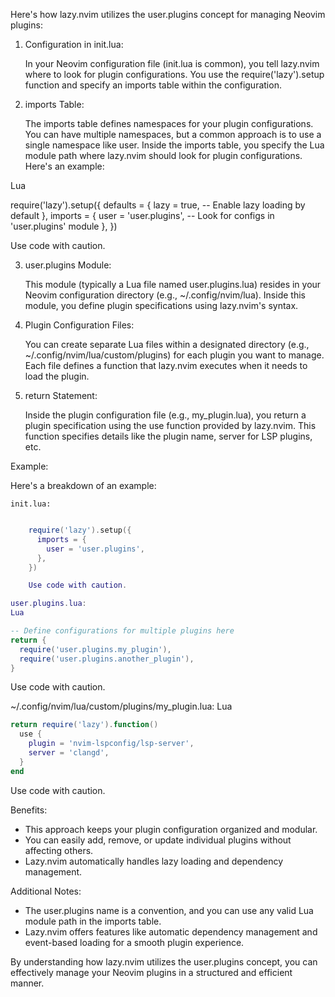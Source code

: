 Here's how lazy.nvim utilizes the user.plugins concept for managing Neovim plugins:

1. Configuration in init.lua:

    In your Neovim configuration file (init.lua is common), you tell lazy.nvim where to look for plugin configurations.
    You use the require('lazy').setup function and specify an imports table within the configuration.

2. imports Table:

    The imports table defines namespaces for your plugin configurations.
    You can have multiple namespaces, but a common approach is to use a single namespace like user.
    Inside the imports table, you specify the Lua module path where lazy.nvim should look for plugin configurations. Here's an example:

Lua

require('lazy').setup({
  defaults = {
    lazy = true, -- Enable lazy loading by default
  },
  imports = {
    user = 'user.plugins', -- Look for configs in 'user.plugins' module
  },
})

Use code with caution.

3. user.plugins Module:

    This module (typically a Lua file named user.plugins.lua) resides in your Neovim configuration directory (e.g., ~/.config/nvim/lua).
    Inside this module, you define plugin specifications using lazy.nvim's syntax.

4. Plugin Configuration Files:

    You can create separate Lua files within a designated directory (e.g., ~/.config/nvim/lua/custom/plugins) for each plugin you want to manage.
    Each file defines a function that lazy.nvim executes when it needs to load the plugin.

5. return Statement:

    Inside the plugin configuration file (e.g., my_plugin.lua), you return a plugin specification using the use function provided by lazy.nvim. This function specifies details like the plugin name, server for LSP plugins, etc.

Example:

Here's a breakdown of an example:

    init.lua:
    
```Lua

    require('lazy').setup({
      imports = {
        user = 'user.plugins',
      },
    })

    Use code with caution.

user.plugins.lua:
Lua

-- Define configurations for multiple plugins here
return {
  require('user.plugins.my_plugin'),
  require('user.plugins.another_plugin'),
}
```

Use code with caution.

~/.config/nvim/lua/custom/plugins/my_plugin.lua:
Lua
```lua
return require('lazy').function()
  use {
    plugin = 'nvim-lspconfig/lsp-server',
    server = 'clangd',
  }
end
```
Use code with caution.

Benefits:

- This approach keeps your plugin configuration organized and modular.
- You can easily add, remove, or update individual plugins without affecting others.
- Lazy.nvim automatically handles lazy loading and dependency management.

Additional Notes:

- The user.plugins name is a convention, and you can use any valid Lua module path in the imports table.
- Lazy.nvim offers features like automatic dependency management and event-based loading for a smooth plugin experience.

By understanding how lazy.nvim utilizes the user.plugins concept, you can effectively manage your Neovim plugins in a structured and efficient manner.